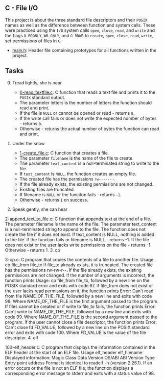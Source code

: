 ## C - File I/O

This project is about the three standard file descriptors and their `POSIX` names as well as the difference between function and system calls. These were practiced using the `I/O` system calls `open`, `close`, `read`, and `write` and the flags `O_RDONLY`, `WR_ONLY`, and `O_RDWR` to `create`, `open`, `close`, `read`, `write`, set permissions of files in `C`.

- [main.h](https://github.com/Callistus25/alx-low_level_programming/blob/master/0x15-file_io/main.h): Header file containing prototypes for all functions written in the project.

## Tasks

0. Tread lightly, she is near

	- [0-read_textfile.c](https://github.com/Callistus25/alx-low_level_programming/blob/master/0x15-file_io/0-read_textfile.c): C function that reads a text file and prints it to the `POSIX` standard output.
	- The parameter letters is the number of letters the function should read and print.
	- If the file is `NULL` or cannot be opened or read - returns `0`.
	- If the write call fails or does not write the expected number of bytes - returns `0`.
	- Otherwise - returns the actual number of bytes the function can read and print.

1. Under the snow

	- [1-create_file.c](https://github.com/Callistus25/alx-low_level_programming/blob/master/0x15-file_io/1-create_file.c): C function that creates a file.
	- The parameter `filename` is the name of the file to create.
	- The parameter `text_content` is a null-terminated string to write to the file.
	- If `text_content` is `NULL`, the function creates an empty file.
	- The created file has the permissions `rw-------`.
	- If the file already exists, the existing permissions are not changed.
	- Existing files are truncated.
	- If filename is `NULL` or the funciton fails - returns `-1`.
	- Otherwise - returns `1` on success.

2. Speak gently, she can hear

2-append_text_to_file.c: C function that appends text at the end of a file.
The parameter filename is the name of the file.
The parameter text_content is a null-terminated string to append to the file.
The function does not create the file if it does not exist.
If text_content is NULL, nothing is added to the file.
If the function fails or filename is NULL - returns -1.
If the file does not exist or the user lacks write permissions on the file - returns -1.
Otherwise - returns 1.
3. cp

3-cp.c: C program that copies the contents of a file to another file.
Usage: cp file_from file_to
If file_to already exists, it is truncated.
The created file has the permissions rw-rw-r--.
If the file already exists, the existing permissions are not changed.
If the number of arguments is incorrect, the function prints Usage: cp file_from file_to, followed by a new line on the POSIX standard error and exits with code 97.
If file_from does not exist or the user lacks read permissions on it, the function prints Error: Can't read from file NAME_OF_THE_FILE, followed by a new line and exits with code 98.
Where NAME_OF_THE_FILE is the first argument passed to the program.
If files cannot be created or if write to file_to fails, the function prints Error: Can't write to NAME_OF_THE_FILE, followed by a new line and exits with code 99.
Where NAME_OF_THE_FILE is the second argument passed to the program.
If the user cannot close a file descriptor, the function prints Error: Can't close fd FD_VALUE, followed by a new line on the POSIX standard error and exits with code 100.
Where FD_VALUE is the value of the file descriptor.
4. elf

100-elf_header.c: C program that displays the information contained in the ELF header at the start of an ELF file.
Usage elf_header elf_filename
Displayed information:
Magic
Class
Data
Version
OS/ABI
ABI Version
Type
Entry point address
Format is identical to readelf -h (version 2.26.1).
If an error occurs or the file is not an ELF file, the function displays a corresponding error message to stderr and exits with a status value of 98.
